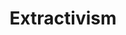 ---
layout: module
num: 10
title: Extractivism
type: lecture
draft: 0
group: 5
show_schedule: 1
due_date: 2024-02-08
slides:
  - url: https://docs.google.com/presentation/d/1xJC-GnKA_nvKEuNdKRcwvDCAfvCGI11tMVQ1kp0s6eA/edit?usp=sharing
    title: Extractivism
readings:
  - title: Atlas of AI
    url: https://canvas.northwestern.edu/files/18094999/
    author: Crawford, K.
    date: 2021
    source: Yale University Press
    notes: "Important to note here the missing citations in Crawford's work from several Data & Society lab members who researched and brought up ideas from the book prior to Crawford's writing. See some <a href='https://twitter.com/SmithaKhorana/status/1431728246354231300'>details here</a>."
  - title: Ethical Deliberation and Decision-Making in Socio-Ecological Systems Framework
    url: http://learninginplaces.org/wp-content/uploads/2020/08/framework_socioecological-decisionmaking.pdf
    author: Learning in Places Collaborative
    date: 2020
    source: Learning in Places
    notes: Can find more info about Learning in Places <a href='http://learninginplaces.org/'>here</a>.
    optional: 1
  - title: Indigenous Protocol and Artificial Intelligence
    url: https://spectrum.library.concordia.ca/id/eprint/986506/7/Indigenous_Protocol_and_AI_2020.pdf
    author: Indigenous Protocol and Artificial Intelligence Working Group
    date: 2020
    source: The Initiative for Indigenous Futures and the Canadian Institute for Advanced Research (CIFAR)
    optional: 1
  - title: If Indigenous Peoples Stand with the Sciences, Will Scientists Stand with Us?
    url: https://doi.org/10.1162/DAED_a_00498
    author: Bang, M., Marin, A., & Medin, D.
    date: 2018
    source: Daedalus
    volume: 147
    issue: 2
    optional: 1
--- 